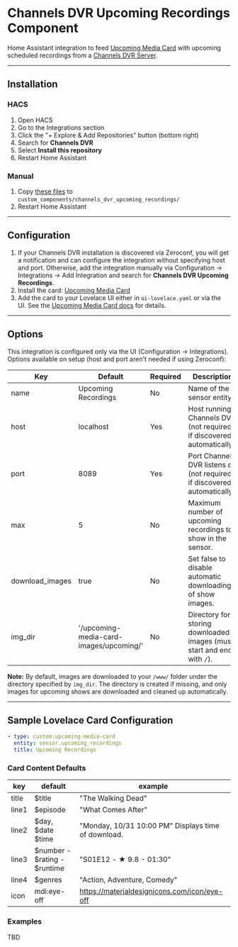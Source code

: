 # Channels DVR Upcoming Recordings Component

Home Assistant integration to feed [Upcoming Media Card](https://github.com/custom-cards/upcoming-media-card) with upcoming scheduled recordings from a [Channels DVR Server](https://getchannels.com/).

---

## Installation

### HACS

1. Open HACS
2. Go to the Integrations section
3. Click the "+ Explore & Add Repositories" button (bottom right)
4. Search for **Channels DVR**
5. Select **Install this repository**
6. Restart Home Assistant

### Manual

1. Copy [these files](https://github.com/zackwag/channels_dvr_upcoming_recordings) to `custom_components/channels_dvr_upcoming_recordings/`
2. Restart Home Assistant

---

## Configuration

1. If your Channels DVR installation is discovered via Zeroconf, you will get a notification and can configure the integration without specifying host and port. Otherwise, add the integration manually via Configuration → Integrations → Add Integration and search for **Channels DVR Upcoming Recordings**.
2. Install the card: [Upcoming Media Card](https://github.com/custom-cards/upcoming-media-card)
3. Add the card to your Lovelace UI either in `ui-lovelace.yaml` or via the UI. See the [Upcoming Media Card docs](https://github.com/custom-cards/upcoming-media-card) for details.

---

## Options

This integration is configured only via the UI (Configuration → Integrations). Options available on setup (host and port aren't needed if using Zeroconf):

| Key             | Default                                      | Required | Description                                                                                                 |
|-----------------|----------------------------------------------|----------|-------------------------------------------------------------------------------------------------------------|
| name            | Upcoming Recordings                          | No       | Name of the sensor entity.                                                                                   |
| host            | localhost                                   | Yes      | Host running Channels DVR (not required if discovered automatically).                                        |
| port            | 8089                                        | Yes      | Port Channels DVR listens on (not required if discovered automatically).                                     |
| max             | 5                                           | No       | Maximum number of upcoming recordings to show in the sensor.                                                |
| download_images | true                                        | No       | Set false to disable automatic downloading of show images.                                                  |
| img_dir         | '/upcoming-media-card-images/upcoming/'    | No       | Directory for storing downloaded images (must start and end with `/`).                                       |

**Note:** By default, images are downloaded to your `/www/` folder under the directory specified by `img_dir`. The directory is created if missing, and only images for upcoming shows are downloaded and cleaned up automatically.

---

## Sample Lovelace Card Configuration

```yaml
- type: custom:upcoming-media-card
  entity: sensor.upcoming_recordings
  title: Upcoming Recordings
```

### Card Content Defaults

| key   | default                      | example                                             |
| ----- | ---------------------------- | --------------------------------------------------- |
| title | $title                       | "The Walking Dead"                                  |
| line1 | $episode                     | "What Comes After"                                  |
| line2 | $day, $date $time            | "Monday, 10/31 10:00 PM" Displays time of download. |
| line3 | $number - $rating - $runtime | "S01E12 - ★ 9.8 - 01:30"                            |
| line4 | $genres                      | "Action, Adventure, Comedy"                         |
| icon  | mdi:eye-off                  | <https://materialdesignicons.com/icon/eye-off>      |

### Examples

TBD
